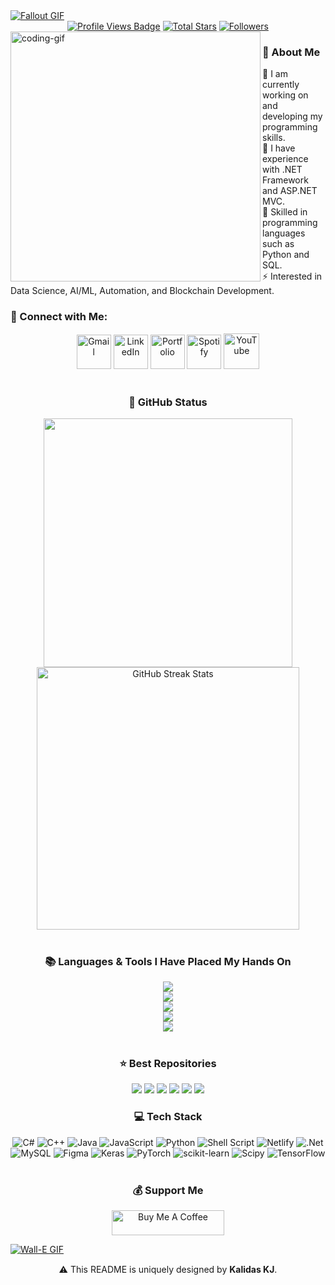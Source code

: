 <!-- MasterHead -->
<a href="https://github.com/KalidasKJ/KalidasKJ/blob/main/fallout_grayscale%20(1).gif">
  <img src="https://github.com/KalidasKJ/KalidasKJ/blob/main/fallout_grayscale%20(1).gif" alt="Fallout GIF" style="width:auto; height:auto" />
</a>

<!-- Greeting -->
<!--<h2 align="center">❂ I am Kalidas KJ</h2>-->

<div align="center">
  <!-- Profile Views -->
  <a href="https://github.com/KalidasKJ" target="_blank">
    <img src="https://komarev.com/ghpvc/?username=KalidasKJ&label=Profile%20views&color=5e81ac&style=for-the-badge&logo=github&logoColor=white" alt="Profile Views Badge" /></a>

  <!-- Total Stars -->
  <a href="https://github.com/KalidasKJ?tab=repositories&sort=stargazers" target="_blank">
    <img alt="Total Stars" title="Total stars on GitHub" src="https://img.shields.io/github/stars/KalidasKJ?style=for-the-badge&label=Stars&color=bf616a&logo=github" /></a>

  <!-- Followers -->
  <a href="https://github.com/KalidasKJ?tab=followers" target="_blank">
    <img alt="Followers" title="Follow me on GitHub" src="https://img.shields.io/github/followers/KalidasKJ?style=for-the-badge&label=Followers&color=5e81ac&logo=github" /></a>
</div>

<img align="left" alt="coding-gif" width="400" src="https://github.com/KalidasKJ/KalidasKJ/blob/main/transparent_gitgif.gif" />

<!-- About Me -->
<h3 align="left">💫 About Me</h3>
<p>
  🌱 I am currently working on and developing my programming skills.<br>
  🔭 I have experience with .NET Framework and ASP.NET MVC.<br>
  💬 Skilled in programming languages such as Python and SQL.<br>
  ⚡ Interested in Data Science, AI/ML, Automation, and Blockchain Development.<br>
</p>

<h3>🧲 Connect with Me:</h3>
<div align="center">
  <a href="mailto:kalidaskj@gmail.com"><img width="55px" src="https://github.com/KalidasKJ/KalidasKJ/blob/main/icons/gmail_new_logo.png" alt="Gmail" /></a>
  <a href="https://www.linkedin.com/in/kalidaskj" target="_blank"><img width="55px" src="https://github.com/KalidasKJ/KalidasKJ/blob/main/icons/linkedin-blue.png" alt="LinkedIn" /></a>
  <a href="https://kalidaskj-portfolio.netlify.app/" target="_blank"><img width="55px" src="https://github.com/KalidasKJ/KalidasKJ/blob/main/icons/11zon_cropped.png" alt="Portfolio" /></a>
  <a href="https://open.spotify.com/" target="_blank"><img width="55px" src="https://github.com/KalidasKJ/KalidasKJ/blob/main/icons/spotify-icon.png" alt="Spotify" /></a>
  <a href="https://youtube.com/" target="_blank"><img width="57px" src="https://github.com/KalidasKJ/KalidasKJ/blob/main/icons/youtube-red1.png" alt="YouTube" /></a>
</div>

<br/>

<!-- GitHub Status -->
<h3 align="center">🌱 GitHub Status</h3>
<div align="center">
  <img width="398" src="https://github-readme-stats.vercel.app/api?username=KalidasKJ&count_private=true&show_icons=true&theme=nord&rank_icon=github&border_radius=8" />
  <img width="420" src="https://nirzak-streak-stats.vercel.app/?user=KalidasKJ&theme=nord&hide_border=false" alt="GitHub Streak Stats" />
</div>

<br/>

<!-- Languages & Tools -->
<h3 align="center">📚 Languages & Tools I Have Placed My Hands On</h3>
<div align="center">
  <!-- Languages & Programming -->
  <img src="https://skillicons.dev/icons?i=c,cpp,cs,java,python,bash,unreal,postgres" /><br>
  <!-- Web & Frontend -->
  <img src="https://skillicons.dev/icons?i=html,css,react,nextjs,tailwind" /><br>
  <!-- Databases -->
  <img src="https://skillicons.dev/icons?i=mongodb,postgres" /><br>
  <!-- Tools & IDEs -->
  <img src="https://skillicons.dev/icons?i=vscode,pycharm,gitlab,github,notion,figma,pwsh" /><br>
  <!-- Operating Systems & Platforms -->
  <img src="https://skillicons.dev/icons?i=ubuntu,debian,kali,androidstudio,kotlin" /><br>
</div>


<br/>

<!-- Best Repositories -->
<div align="center">
  <h3>⭐️ Best Repositories</h3>
  <p align="center">
    <a href="https://github.com/KalidasKJ/Data-Science">
        <img src="https://github-readme-stats.vercel.app/api/pin/?username=KalidasKJ&repo=Data-Science&theme=default&title_color=000000&icon_color=0366d6&text_color=333333&bg_color=ffffff" /></a>
    <a href="https://github.com/KalidasKJ/Artificial-Intelligence">
        <img src="https://github-readme-stats.vercel.app/api/pin/?username=KalidasKJ&repo=Artificial-Intelligence&theme=default&title_color=000000&icon_color=0366d6&text_color=333333&bg_color=ffffff" /></a>
    <a href="https://github.com/KalidasKJ/Generative-AI">
        <img src="https://github-readme-stats.vercel.app/api/pin/?username=KalidasKJ&repo=Generative-AI&theme=default&title_color=000000&icon_color=0366d6&text_color=333333&bg_color=ffffff" /></a>
    <a href="https://github.com/KalidasKJ/MachineLearning-and-DeepLearning">
        <img src="https://github-readme-stats.vercel.app/api/pin/?username=KalidasKJ&repo=MachineLearning-and-DeepLearning&theme=default&title_color=000000&icon_color=0366d6&text_color=333333&bg_color=ffffff" /></a>
    <a href="https://github.com/KalidasKJ/Web-Development">
        <img src="https://github-readme-stats.vercel.app/api/pin/?username=KalidasKJ&repo=Web-Development&theme=default&title_color=000000&icon_color=0366d6&text_color=333333&bg_color=ffffff" /></a>
    <a href="https://github.com/KalidasKJ/Digital-Products">
        <img src="https://github-readme-stats.vercel.app/api/pin/?username=KalidasKJ&repo=Digital-Products&theme=default&title_color=000000&icon_color=0366d6&text_color=333333&bg_color=ffffff" /></a>
  </p>
</div>

<!-- Tech Stack -->
<h3 align="center">💻 Tech Stack</h3>
<div align="center">
  <img src="https://img.shields.io/badge/c%23-%23239120.svg?style=for-the-badge&logo=csharp&logoColor=white" alt="C#" /> 
  <img src="https://img.shields.io/badge/c++-%2300599C.svg?style=for-the-badge&logo=c%2B%2B&logoColor=white" alt="C++" />
  <img src="https://img.shields.io/badge/java-%23ED8B00.svg?style=for-the-badge&logo=openjdk&logoColor=white" alt="Java" />
  <img src="https://img.shields.io/badge/javascript-%23323330.svg?style=for-the-badge&logo=javascript&logoColor=%23F7DF1E" alt="JavaScript" />
  <img src="https://img.shields.io/badge/python-3670A0?style=for-the-badge&logo=python&logoColor=ffdd54" alt="Python" />
  <img src="https://img.shields.io/badge/shell_script-%23121011.svg?style=for-the-badge&logo=gnu-bash&logoColor=white" alt="Shell Script" />
  <img src="https://img.shields.io/badge/netlify-%23000000.svg?style=for-the-badge&logo=netlify&logoColor=#00C7B7" alt="Netlify" />
  <img src="https://img.shields.io/badge/.NET-5C2D91?style=for-the-badge&logo=.net&logoColor=white" alt=".Net" />
  <img src="https://img.shields.io/badge/mysql-4479A1.svg?style=for-the-badge&logo=mysql&logoColor=white" alt="MySQL" />
  <img src="https://img.shields.io/badge/figma-%23F24E1E.svg?style=for-the-badge&logo=figma&logoColor=white" alt="Figma" />
  <img src="https://img.shields.io/badge/Keras-%23D00000.svg?style=for-the-badge&logo=Keras&logoColor=white" alt="Keras" />
  <img src="https://img.shields.io/badge/PyTorch-%23EE4C2C.svg?style=for-the-badge&logo=PyTorch&logoColor=white" alt="PyTorch" />
  <img src="https://img.shields.io/badge/scikit--learn-%23F7931E.svg?style=for-the-badge&logo=scikit-learn&logoColor=white" alt="scikit-learn" />
  <img src="https://img.shields.io/badge/SciPy-%230C55A5.svg?style=for-the-badge&logo=scipy&logoColor=white" alt="Scipy" />
  <img src="https://img.shields.io/badge/TensorFlow-%23FF6F00.svg?style=for-the-badge&logo=TensorFlow&logoColor=white" alt="TensorFlow" />
</div>

<br/>

<!-- Support -->
<h3 align="center">💰 Support Me</h3>
<p align="center">
  <a href="https://www.buymeacoffee.com/kalidaskj">
    <img align="center" src="https://cdn.buymeacoffee.com/buttons/v2/default-yellow.png" height="40" width="180" alt="Buy Me A Coffee" />
  </a>
</p>

<!-- Ending -->
<a href="https://github.com/KalidasKJ/Wall-E-Desk/blob/main/green.gif">
  <img src="https://github.com/KalidasKJ/Wall-E-Desk/blob/main/Pixel-Art-2/green.gif" alt="Wall-E GIF" style="width:auto; height:auto" />
</a>

<img src="https://www.animatedimages.org/data/media/562/animated-line-image-0184.gif" width="100%" height="1" />

<p align="center">
  ⚠️ This README is uniquely designed by <strong>Kalidas KJ</strong>.
</p>
